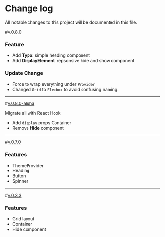 # Change log

All notable changes to this project will be documented in this file.

<a name="0.8.0"></a>#[v.0.8.0]()

### Feature

- Add **Typo**: simple heading component
- Add **DisplayElement**: repsonsive hide and show component

### Update Change

- Force to wrap everything under `Provider`
- Changed `Grid` to `Flexbox` to avoid confusing naming.

---

<a name="0.8.0-alpha"></a>#[v.0.8.0-alpha]()

Migrate all with React Hook

- Add `display` props Container
- Remove **Hide** component

---

<a name="0.7.0"></a>#[v.0.7.0]()

### Features

- ThemeProvider
- Heading
- Button
- Spinner

---

<a name="0.3.3"></a> #[v.0.3.3](https://github.com/we-mak/w-design/compare/hotfix/0.3.2...master)

### Features

- Grid layout
- Container
- Hide component
